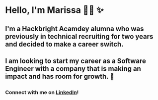 
<!-- This is a README.md for my GitHub page -->


# Hello, I'm Marissa 👋🏽 :sparkles: 


## I'm a Hackbright Acamdey alumna who was previously in technical recruiting for two years and decided to make a career switch. 
## 
## I am looking to start my career as a Software Engineer with a company that is making an impact and has room for growth. :seedling:
## 
### Connect with me on [LinkedIn](https://www.linkedin.com/in/marissa-aguilera/)!

